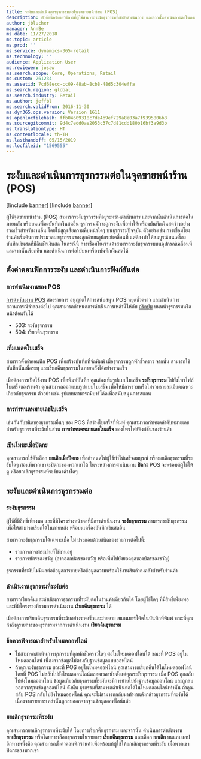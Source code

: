 ```yaml
---
title: ระงับและดำเนินการธุรกรรมต่อในจุดขายหน้าร้าน (POS)
description: หัวข้อนี้อธิบายวิธีการที่ผู้ใช้สามารถระงับธุรกรรมที่กำลังดำเนินการ และจากนั้นดำเนินการต่อในภายหลัง หรือในการลงทะเบียนที่แตกต่างกันโดยการใช้ Microsoft Dynamics 365 for Retail
author: jblucher
manager: AnnBe
ms.date: 11/27/2018
ms.topic: article
ms.prod: ''
ms.service: dynamics-365-retail
ms.technology: ''
audience: Application User
ms.reviewer: josaw
ms.search.scope: Core, Operations, Retail
ms.custom: 261234
ms.assetid: 7cd68ecc-cc09-48ab-8cb8-48d5c304effa
ms.search.region: global
ms.search.industry: Retail
ms.author: jeffbl
ms.search.validFrom: 2016-11-30
ms.dyn365.ops.version: Version 1611
ms.openlocfilehash: ffb04609318c7de4b9ef729a8e03a7f9395806b8
ms.sourcegitcommit: 9d4c7edd0ae2053c37c7d81cdd180b16bf3a9d3b
ms.translationtype: HT
ms.contentlocale: th-TH
ms.lasthandoff: 05/15/2019
ms.locfileid: "1569555"
---
```

# <a name="suspend-and-resume-transactions-in-the-point-of-sale-pos"></a>ระงับและดำเนินการธุรกรรมต่อในจุดขายหน้าร้าน (POS)

[!include [banner](includes/banner.md)]
[!include [banner](includes/preview-banner.md)]

ผู้ใช้จุดขายหน้าร้าน (POS) สามารถระงับธุรกรรมที่อยู่ระหว่างดำเนินการ และจากนั้นดำเนินการต่อในภายหลัง หรือบนเครื่องบันทึกเงินสดอื่น ธุรกรรมมักจะถูกระงับเพื่อทำให้เครื่องบันทึกเงินสดว่างอย่างรวดเร็วสำหรับงานอื่น โดยไม่สูญเสียความคืบหน้าใดๆ บนธุรกรรมปัจจุบัน ตัวอย่างเช่น การเชื่อมโยงร้านค้าเริ่มต้นการประมวลผลธุรกรรมของลูกค้าบนอุปกรณ์เคลื่อนที่ แต่ต้องทำให้สมบูรณ์บนเครื่องบันทึกเงินสดที่มีลิ้นชักเงินสด ในกรณีนี้ การเชื่อมโยงร้านค้าสามารถระงับธุรกรรมบนอุปกรณ์เคลื่อนที่ และจากนั้นเรียกคืน และดำเนินการต่อไปบนเครื่องบันทึกเงินสดได้

## <a name="configure-suspend-and-resume-functionality"></a>ตั้งค่าคอนฟิกการระงับ และดำเนินการฟังก์ชันต่อ

### <a name="pos-operations"></a>การดำเนินงานของ POS

[การดำเนินงาน POS](pos-operations.md) สองรายการ อนุญาตให้การสนับสนุน POS หยุดชั่วคราว และดำเนินการสถานการณ์จำลองต่อไป คุณสามารถกำหนดการดำเนินการเหล่านี้ให้กับ [กริดปุ่ม](pos-screen-layouts.md) บนหน้าธุรกรรมหรือหน้าต้อนรับได้

- 503: ระงับธุรกรรม
- 504: เรียกคืนธุรกรรม

### <a name="receipt-template"></a>เท็มเพลตใบเสร็จ

สามารถตั้งค่าคอนฟิก POS เพื่อสร้างบันทึกที่จัดพิมพ์ เมื่อธุรกรรมถูกพักชั่วคราว จากนั้น สามารถใช้บันทึกนั้นเพื่อระบุ และเรียกคืนธุรกรรมในภายหลังได้อย่างรวดเร็ว

เมื่อต้องการเปิดใช้งาน POS เพื่อพิมพ์บันทึก คุณต้องเพิ่มรูปแบบใบเสร็จ **ระงับธุรกรรม** ไปยังโพรไฟล์ใบเสร็จของร้านค้า คุณสามารถออกแบบรูปแบบใบเสร็จ เพื่อให้มีการรวมหรือไม่รวมรายละเอียดเฉพาะเกี่ยวกับธุรกรรม ตัวอย่างเช่น รูปแบบสามารถมีบาร์โค้ดเพื่อสนับสนุนการสแกน

### <a name="receipt-numbering"></a>การกำหนดหมายเลขใบเสร็จ

เช่นกันกับชนิดของธุรกรรมอื่นๆ ของ POS ที่สร้างใบเสร็จที่พิมพ์ คุณสามารถกำหนดลำดับหมายเลขสำหรับธุรกรรมที่ระงับในส่วน **การกำหนดหมายเลขใบเสร็จ** ของโพรไฟล์ฟังก์ชันของร้านค้า

### <a name="void-when-closing-shift"></a>เป็นโมฆะเมื่อปิดกะ

คุณสามารถใช้ตัวเลือก **ยกเลิกเมื่อปิดกะ** เพื่อกำหนดให้ผู้ใช้ทำให้เสร็จสมบูรณ์ หรือยกเลิกธุรกรรมที่ระงับใดๆ ก่อนที่พวกเขาจะปิดกะของพวกเขาได้ ในระหว่างการดำเนินงาน **ปิดกะ** POS จะพร้อมต์ผู้ใช้ให้ดู หรือยกเลิกธุรกรรมที่ระงับคงค้างใดๆ

## <a name="suspend-and-resume-a-transaction"></a>ระงับและดำเนินการธุรกรรมต่อ

### <a name="suspend-a-transaction"></a>ระงับธุรกรรม

ผู้ใช้ที่มีสิทธิ์เพียงพอ และที่มีโครงร่างหน้าจอที่มีการดำเนินงาน **ระงับธุรกรรม** สามารถระงับธุรกรรม เพื่อให้สามารถเรียกได้ในภายหลัง หรือบนเครื่องบันทึกเงินสดอื่น

สามารถระงับธุรกรรมได้เฉพาะเมื่อ **ไม่** ประกอบด้วยชนิดของรายการต่อไปนี้:

- รายการการชำระเงินที่ใช้งานอยู่
- รายการบัตรของขวัญ (อาจออกบัตรของขวัญ หรือเพิ่มไปยังยอดดุลของบัตรของขวัญ)

ธุรกรรมที่ระงับไม่มีผลต่อข้อมูลการขายหรือข้อมูลความพร้อมใช้งานสินค้าคงคลังสำหรับร้านค้า

### <a name="resume-a-suspended-transaction"></a>ดำเนินงานธุรกรรมที่ระงับต่อ

สามารถเรียกคืนและดำเนินการธุรกรรมที่ระงับต่อในร้านค้าเดียวกันได้ โดยผู้ใช้ใดๆ ที่มีสิทธิ์เพียงพอ และที่มีโครงร่างที่รวมการดำเนินงาน **เรียกคืนธุรกรรม** ได้

เมื่อต้องการเรียกคืนธุรกรรมที่ระงับอย่างรวดเร็วและง่ายดาย สแกนบาร์โค้ดในบันทึกที่พิมพ์ ขณะที่คุณกำลังดูรายการของธุรกรรมจากการดำเนินงาน **เรียกคืนธุรกรรม**

### <a name="considerations-for-offline-mode"></a>ข้อควรพิจารณาสำหรับโหมดออฟไลน์

- ไม่สามารถดำเนินการธุรกรรมที่ถูกพักชั่วคราวใดๆ ต่อในโหมดออฟไลน์ได้ ขณะที่ POS อยู่ในโหมดออนไลน์ เนื่องจากข้อมูลไม่ตรงกับฐานข้อมูลแบบออฟไลน์
- ถ้าคุณระงับธุรกรรม ขณะที่ POS อยู่ในโหมดออฟไลน์ คุณสามารถเรียกคืนได้ในโหมดออฟไลน์ โดยที่ POS ไม่สลับไปยังโหมดออนไลน์ตลอดเวลานับตั้งแต่คุณระงับธุรกรรม เมื่อ POS ถูกสลับไปยังโหมดออนไลน์ ข้อมูลเกี่ยวกับธุรกรรมที่ระงับจะมีการย้ายไปยังฐานข้อมูลออนไลน์ และถูกลบออกจากฐานข้อมูลออฟไลน์ ดังนั้น ธุรกรรมที่สามารถดำเนินต่อได้ในโหมดออนไลน์เท่านั้น ถ้าคุณสลับ POS กลับไปยังโหมดออฟไลน์ คุณจะไม่สามารถกลับมาทำงานดังกล่าวธุรกรรมที่ระงับได้ เนื่องจากรายการเหล่านั้นถูกลบออกจากฐานข้อมูลออฟไลน์แล้ว

### <a name="void-a-suspended-transaction"></a>ยกเลิกธุรกรรมที่ระงับ

คุณสามารถยกเลิกธุรกรรมที่ระงับได้ โดยการเรียกคืนธุรกรรม และจากนั้น ดำเนินการดำเนินงาน **ยกเลิกธุรกรรม** หรือโดยการเลือกธุรกรรมในรายการ **เรียกคืนธุรกรรม** และเลือก **ยกเลิก** บนแถบแอป อีกทางหนึ่งคือ คุณสามารถตั้งค่าคอนฟิกร้านค้าเพื่อพร้อมท์ผู้ใช้ให้ยกเลิกธุรกรรมที่ระงับ เมื่อพวกเขาปิดกะของพวกเขา
